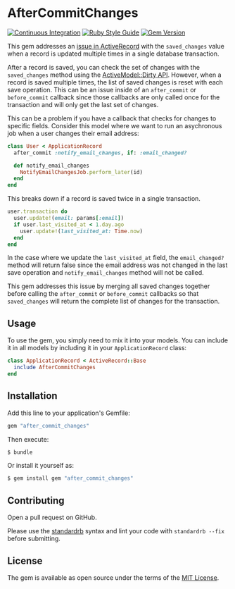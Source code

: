 # AfterCommitChanges

[![Continuous Integration](https://github.com/bdurand/after_commit_changes/actions/workflows/continuous_integration.yml/badge.svg)](https://github.com/bdurand/after_commit_changes/actions/workflows/continuous_integration.yml)
[![Ruby Style Guide](https://img.shields.io/badge/code_style-standard-brightgreen.svg)](https://github.com/testdouble/standard)
[![Gem Version](https://badge.fury.io/rb/after_commit_changes.svg)](https://badge.fury.io/rb/after_commit_changes)

This gem addresses an [issue in ActiveRecord](https://github.com/rails/rails/pull/50011) with the `saved_changes` value when a record is updated multiple times in a single database transaction.

After a record is saved, you can check the set of changes with the `saved_changes` method using the [ActiveModel::Dirty API](https://api.rubyonrails.org/classes/ActiveModel/Dirty.html). However, when a record is saved multiple times, the list of saved changes is reset with each save operation. This can be an issue inside of an `after_commit` or `before_commit` callback since those callbacks are only called once for the transaction and will only get the last set of changes.

This can be a problem if you have a callback that checks for changes to specific fields. Consider this model where we want to run an asychronous job when a user changes their email address:

```ruby
class User < ApplicationRecord
  after_commit :notify_email_changes, if: :email_changed?

  def notify_email_changes
    NotifyEmailChangesJob.perform_later(id)
  end
end
```

This breaks down if a record is saved twice in a single transaction.

```ruby
user.transaction do
  user.update!(email: params[:email])
  if user.last_visited_at < 1.day.ago
    user.update!(last_visited_at: Time.now)
  end
end
```

In the case where we update the `last_visited_at` field, the `email_changed?` method will return false since the email address was not changed in the last save operation and `notify_email_changes` method will not be called.

This gem addresses this issue by merging all saved changes together before calling the `after_commit` or `before_commit` callbacks so that `saved_changes` will return the complete list of changes for the transaction.

## Usage

To use the gem, you simply need to mix it into your models. You can include it in all models by including it in your `ApplicationRecord` class:

```ruby
class ApplicationRecord < ActiveRecord::Base
  include AfterCommitChanges
end
```

## Installation

Add this line to your application's Gemfile:

```ruby
gem "after_commit_changes"
```

Then execute:
```bash
$ bundle
```

Or install it yourself as:
```bash
$ gem install gem "after_commit_changes"
```

## Contributing

Open a pull request on GitHub.

Please use the [standardrb](https://github.com/testdouble/standard) syntax and lint your code with `standardrb --fix` before submitting.

## License

The gem is available as open source under the terms of the [MIT License](https://opensource.org/licenses/MIT).
